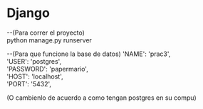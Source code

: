 # Django

--(Para correr el proyecto)  
python manage.py runserver  

--(Para que funcione la base de datos)
        'NAME': 'prac3',  
        'USER': 'postgres',  
        'PASSWORD': 'papermario',  
        'HOST': 'localhost',  
        'PORT': '5432',  
        
(O cambienlo de acuerdo a como tengan postgres en su compu)
